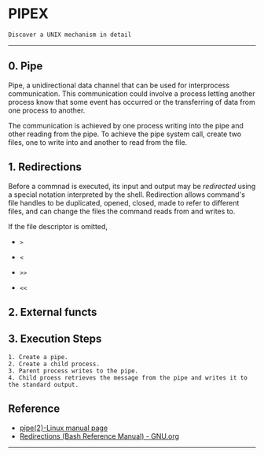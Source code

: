 # PIPEX
	Discover a UNIX mechanism in detail
---

## 0. Pipe
Pipe, a unidirectional data channel that can be used for interprocess communication. This communication could involve a process letting another process know that some event has occurred or the transferring of data from one process to another.

The communication is achieved by one process writing into the pipe and other reading from the pipe. To achieve the pipe system call, create two files, one to write into and another to read from the file.

## 1. Redirections
Before a commnad is executed, its input and output may be *redirected* using a special notation interpreted by the shell. Redirection allows command's file handles to be duplicated, opened, closed, made to refer to different files, and can change the files the command reads from and writes to.

If the file descriptor is omitted, 
- `>`
- `<`

- `>>`
- `<<`

## 2. External functs



## 3. Execution Steps
```
1. Create a pipe.
2. Create a child process.
3. Parent process writes to the pipe.
4. Child proess retrieves the message from the pipe and writes it to the standard output.
```


## Reference
- [pipe(2)-Linux manual page](https://man7.org/linux/man-pages/man2/pipe.2.html) <br>
- [Redirections (Bash Reference Manual) - GNU.org](https://www.gnu.org/software/bash/manual/html_node/Redirections.html)
---

